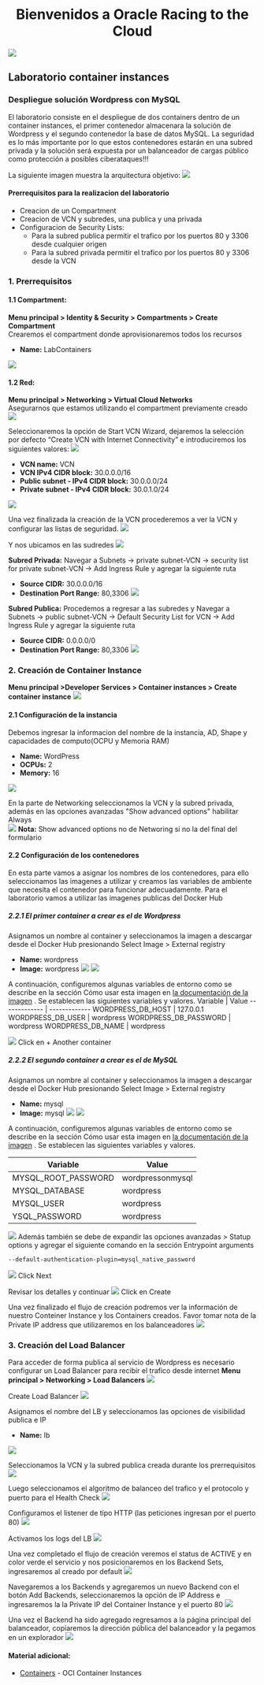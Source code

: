 # <div align="center">Bienvenidos a Oracle Racing to the Cloud </div>
![](https://github.com/jevargascr/ContainerInstances/blob/main/images/red-bull-rb18.jpg)
## Laboratorio container instances 
### Despliegue solución Wordpress con MySQL
El laboratorio consiste en el despliegue de dos containers dentro de un container instances, el primer contenedor almacenara la solución de Wordpress y el segundo contenedor la base de datos MySQL. 
La seguridad es lo más importante por lo que estos contenedores estarán en una subred privada y la solución será expuesta por un balanceador de cargas público como protección a posibles ciberataques!!!

La siguiente imagen muestra la arquitectura objetivo:
![](https://github.com/jevargascr/ContainerInstances/blob/main/images/Arquitectura.png)

#### Prerrequisitos para la realizacion del laboratorio
* Creacion de un Compartment
* Creacion de VCN y subredes, una publica y una privada
* Configuracion de Security Lists:
  + Para la subred publica permitir el trafico por los puertos 80 y 3306 desde cualquier origen
  + Para la subred privada permitir el trafico por los puertos 80 y 3306 desde la VCN
  
### 1. Prerrequisitos
#### 1.1 Compartment:
**Menu principal > Identity & Security > Compartments > Create Compartment**</br>
Crearemos el compartment donde aprovisionaremos todos los recursos
* **Name:** LabContainers

![](https://github.com/jevargascr/ContainerInstances/blob/main/images/Compartment.png)

#### 1.2 Red:
**Menu principal > Networking > Virtual Cloud Networks**</br>
Asegurarnos que estamos utilizando el compartment previamente creado
![](https://github.com/jevargascr/ContainerInstances/blob/main/images/VCN.png)

Seleccionaremos la opción de Start VCN Wizard, dejaremos la selección por defecto “Create VCN with Internet Connectivity” e introduciremos los siguientes valores:
![](https://github.com/jevargascr/ContainerInstances/blob/main/images/VCN1.png)

* **VCN name:** VCN
* **VCN IPv4 CIDR block:** 30.0.0.0/16
* **Public subnet - IPv4 CIDR block:** 30.0.0.0/24
* **Private subnet - IPv4 CIDR block:** 30.0.1.0/24

![](https://github.com/jevargascr/ContainerInstances/blob/main/images/VCN2.png)

Una vez finalizada la creación de la VCN procederemos a ver la VCN y configurar las listas de seguridad.
![](https://github.com/jevargascr/ContainerInstances/blob/main/images/VCN3.png)

Y nos ubicamos en las sudredes
![](https://github.com/jevargascr/ContainerInstances/blob/main/images/VCN5.png)

**Subred Privada:** Navegar a Subnets -> private subnet-VCN -> security list for private subnet-VCN  -> Add Ingress Rule y agregar la siguiente ruta
* **Source CIDR:** 30.0.0.0/16
* **Destination Port Range:** 80,3306
![](https://github.com/jevargascr/ContainerInstances/blob/main/images/PrivateSL.png)

**Subred Publica:** Procedemos a regresar a las subredes y Navegar a Subnets -> public subnet-VCN -> Default Security List for VCN  -> Add Ingress Rule y agregar la siguiente ruta
* **Source CIDR:** 0.0.0.0/0
* **Destination Port Range:** 80,3306
![](https://github.com/jevargascr/ContainerInstances/blob/main/images/PublicSL.png)

### 2. Creación de Container Instance
**Menu principal >Developer Services > Container instances > Create container instance**
![](https://github.com/jevargascr/ContainerInstances/blob/main/images/ContainerInstance.png)

#### 2.1 Configuración de la instancia
Debemos ingresar la informacion del nombre de la instancia, AD, Shape y capacidades de computo(OCPU y Memoria RAM)
* **Name:** WordPress
* **OCPUs:** 2
* **Memory:** 16

![](https://github.com/jevargascr/ContainerInstances/blob/main/images/Container1.png)

En la parte de Networking seleccionamos la VCN y la subred privada, además en las opciones avanzadas "Show advanced options" habilitar Always</br>
![](https://github.com/jevargascr/ContainerInstances/blob/main/images/Container2.png)
**Nota:** Show advanced options no de Networing si no la del final del formulario

#### 2.2 Configuración de los contenedores
En esta parte vamos a asignar los nombres de los contenedores, para ello seleccionamos las imagenes a utilizar y creamos las variables de ambiente que necesita el contenedor para funcionar adecuadamente. Para el laboratorio vamos a utilizar las imagenes publicas del Docker Hub

##### 2.2.1 El primer container a crear es el de Wordpress
Asignamos un nombre al container y seleccionamos la imagen a descargar desde el Docker Hub presionando Select Image > External registry
* **Name:** wordpress
* **Image:** wordpress
![](https://github.com/jevargascr/ContainerInstances/blob/main/images/Container3.png)
![](https://github.com/jevargascr/ContainerInstances/blob/main/images/Container4.png)

A continuación, configuremos algunas variables de entorno como se describe en la sección Cómo usar esta imagen en [la documentación de la imagen](https://hub.docker.com/_/wordpress/ "") . Se establecen las siguientes variables y valores.
Variable  | Value
------------- | -------------
WORDPRESS_DB_HOST  | 127.0.0.1
WORDPRESS_DB_USER  | wordpress
WORDPRESS_DB_PASSWORD  | wordpress
WORDPRESS_DB_NAME  | wordpress

![](https://github.com/jevargascr/ContainerInstances/blob/main/images/Container5.png)
Click en + Another container

##### 2.2.2 El segundo container a crear es el de MySQL
Asignamos un nombre al container y seleccionamos la imagen a descargar desde el Docker Hub presionando Select Image > External registry
* **Name:** mysql
* **Image:** mysql
![](https://github.com/jevargascr/ContainerInstances/blob/main/images/Container6.png)
![](https://github.com/jevargascr/ContainerInstances/blob/main/images/Container7.png)

A continuación, configuremos algunas variables de entorno como se describe en la sección Cómo usar esta imagen en [la documentación de la imagen](https://hub.docker.com/_/mysql/ "") . Se establecen las siguientes variables y valores.

Variable  | Value
------------- | -------------
MYSQL_ROOT_PASSWORD | wordpressonmysql
MYSQL_DATABASE | wordpress
MYSQL_USER  | wordpress
YSQL_PASSWORD  | wordpress

![](https://github.com/jevargascr/ContainerInstances/blob/main/images/Container8.png)
Además también se debe de expandir las opciones avanzadas > Statup options y agregar el siguiente comando en la sección Entrypoint arguments
```sh
--default-authentication-plugin=mysql_native_password 
```
![](https://github.com/jevargascr/ContainerInstances/blob/main/images/Container9.png)
Click Next

Revisar los detalles y continuar
![](https://github.com/jevargascr/ContainerInstances/blob/main/images/Container10.png)
Click en Create

Una vez finalizado el flujo de creación podremos ver la información de nuestro Conteiner Instance y los Containers creados.
Favor tomar nota de la Private IP address que utilizaremos en los balanceadores
![](https://github.com/jevargascr/ContainerInstances/blob/main/images/Container11.png)

### 3. Creación del Load Balancer

Para acceder de forma publica al servicio de Wordpress es necesario configurar un Load Balancer para recibir el trafico desde internet
**Menu principal > Networking > Load Balancers**
![](https://github.com/jevargascr/ContainerInstances/blob/main/images/create_lb.png)

Create Load Balancer
![](https://github.com/jevargascr/ContainerInstances/blob/main/images/create_lb_1.png)

Asignamos el nombre del LB y seleccionamos las opciones de visibilidad publica e IP
* **Name:** lb

![](https://github.com/jevargascr/ContainerInstances/blob/main/images/create_lb_2.png)

Seleccionamos la VCN y la subred publica creada durante los prerrequisitos
![](https://github.com/jevargascr/ContainerInstances/blob/main/images/create_lb_3.png)

Luego seleccionamos el algoritmo de balanceo del trafico y el protocolo y puerto para el Health Check
![](https://github.com/jevargascr/ContainerInstances/blob/main/images/create_lb_4.png)

Configuramos el listener de tipo HTTP (las peticiones ingresan por el puerto 80)
![](https://github.com/jevargascr/ContainerInstances/blob/main/images/create_lb_5.png)

Activamos los logs del LB
![](https://github.com/jevargascr/ContainerInstances/blob/main/images/create_lb_6.png)

Una vez completado el flujo de creación veremos el status de ACTIVE y en color verde el servicio y nos posicionaremos en los Backend Sets, ingresaremos al creado por default 
![](https://github.com/jevargascr/ContainerInstances/blob/main/images/create_lb_7.png)

Navegaremos a los Backends y agregaremos un nuevo Backend con el botón Add Backends, seleccionaremos la opción de IP Address e ingresaremos la la Private IP del Container Instance y el puerto 80
![](https://github.com/jevargascr/ContainerInstances/blob/main/images/create_lb_8.png)

Una vez el Backend ha sido agregado regresamos a la página principal del balanceador, copiaremos la dirección pública del balanceador y la pegamos en un explorador
![](https://github.com/jevargascr/ContainerInstances/blob/main/images/create_lb_9.png)

#### Material adicional:

- [Containers](https://docs.oracle.com/en/learn/manage-oci-container-instances/index.html#task-1-create-and-configure-a-container-instance/) - OCI Container Instances 
